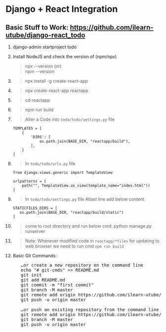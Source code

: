 # Django + React Integration

Basic Stuff to Work:
 https://github.com/ilearn-utube/django-react_todo
--
1.  django-admin startproject todo

2.  Install NodeJS and check the version of (npm/npx)
    > npx --version
        (or)                                                           
     npm --version

3.  > npx install -g create-react-app
4.  > npx create-react-app reactapp
5.  > cd reactapp
6.  > npm run build
7.  > Alter a Code into `todo/todo/settings.py` file
        
        TEMPLATES = [
            {
                'DIRS': [
                    os.path.join(BASE_DIR, "reactapp/build"),
                ],
            }
        ]

8.  > In `todo/todo/urls.py` file
        
        from django.views.generic import TemplateView
        
        urlpatterns = [
            path("", TemplateView.as_view(template_name="index.html"))
        ]

9.  > In `todo/todo/settings.py` file
        Atlast line add below content
        
        STATICFILES_DIRS = [
           os.path.join(BASE_DIR, "reactapp/build/static")
        ]    
 10. > come to root directory and run below cmd:
        python manage.py runserver      
 11. > Note: Whenever modified code in `reactapp/*files`
       for updating to web browser we need to run cmd
        `npm run build`  
 
 12. Basic Git Commands:
        <pre>
        …or create a new repository on the command line
        echo "# git-cmds" >> README.md
        git init
        git add README.md
        git commit -m "first commit"
        git branch -M master
        git remote add origin https://github.com/ilearn-utube/git-cmds.git
        git push -u origin master
                        
        …or push an existing repository from the command line
        git remote add origin https://github.com/ilearn-utube/git-cmds.git
        git branch -M master
        git push -u origin master 
       </pre>
 
